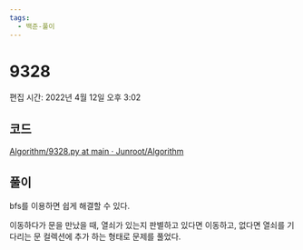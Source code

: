 ```yaml
---
tags:
  - 백준-풀이
---
```

# 9328

편집 시간: 2022년 4월 12일 오후 3:02

## 코드

[Algorithm/9328.py at main · Junroot/Algorithm](https://github.com/Junroot/Algorithm/blob/main/baekjoon/9328.py)

## 풀이

bfs를 이용하면 쉽게 해결할 수 있다.

이동하다가 문을 만났을 때, 열쇠가 있는지 판별하고 있다면 이동하고, 없다면 열쇠를 기다리는 문 컬렉션에 추가 하는 형태로 문제를 풀었다.